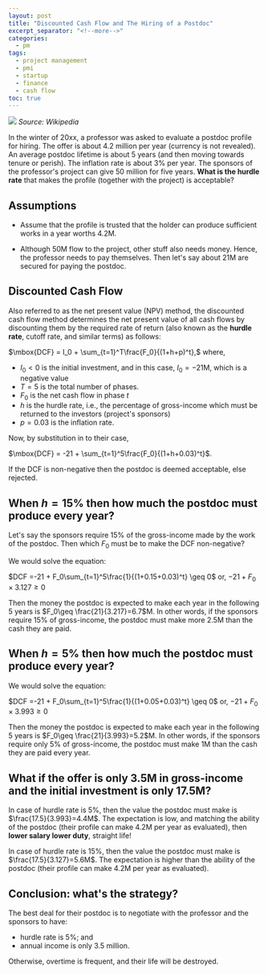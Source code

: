 ```yaml
---
layout: post
title: "Discounted Cash Flow and The Hiring of a Postdoc"
excerpt_separator: "<!--more-->"
categories:
  - pm
tags:
  - project management
  - pmi
  - startup
  - finance
  - cash flow
toc: true
---
```


![](https://upload.wikimedia.org/wikipedia/commons/2/23/US_one_dollar_bill%2C_obverse%2C_series_2009.jpg)
_Source: Wikipedia_

In the winter of 20xx, a professor was asked to evaluate a postdoc profile for hiring.
The offer is about 4.2 million per year (currency is not revealed).
An average postdoc lifetime is about 5 years (and then moving towards tenure or perish).
The inflation rate is about 3% per year.
The sponsors of the professor's project can give 50 million for five years.
__What is the hurdle rate__ that makes the profile (together with the project) is acceptable?
<!--more-->

## Assumptions

* Assume that the profile is trusted that the holder can produce sufficient works in a year worths 4.2M.

* Although 50M flow to the project, other stuff also needs money.
Hence, the professor needs to pay themselves.
Then let's say about 21M are secured for paying the postdoc.

## Discounted Cash Flow

Also referred to as the net present value (NPV) method, the discounted cash flow method determines the net present value of all cash flows by discounting them by the required rate of return (also known as the __hurdle rate__, cutoff rate, and similar terms) as follows:

$\mbox{DCF} = I_0 + \sum_{t=1}^T\frac{F_0}{(1+h+p)^t},$
where, 
* $I_0<0$ is the initial investment, and in this case, $I_0=-21$M, which is a negative value
* $T=5$ is the total number of phases.
* $F_0$ is the net cash flow in phase $t$
* $h$ is the hurdle rate, i.e., the percentage of gross-income which must be returned to the investors (project's sponsors)
* $p=0.03$ is the inflation rate.

Now, by substitution in to their case,

$\mbox{DCF} = -21 + \sum_{t=1}^5\frac{F_0}{(1+h+0.03)^t}$.

If the DCF is non-negative then the postdoc is deemed acceptable, else rejected.


## When $h=15$% then how much the postdoc must produce every year?

Let's say the sponsors require 15% of the gross-income made by the work of the postdoc.
Then which $F_0$ must be to make the DCF non-negative?

We would solve the equation:

$DCF =-21 + F_0\sum_{t=1}^5\frac{1}{(1+0.15+0.03)^t} \geq 0$
or,
$-21+F_0\times 3.127 \geq 0$

Then the money the postdoc is expected to make each year in the following 5 years is $F_0\geq \frac{21}{3.217}=6.7$M.
In other words, if the sponsors require 15% of gross-income, the postdoc must make more 2.5M than the cash they are paid.


## When $h=5$% then how much the postdoc must produce every year?

We would solve the equation:

$DCF =-21 + F_0\sum_{t=1}^5\frac{1}{(1+0.05+0.03)^t} \geq 0$
or,
$-21+F_0\times 3.993 \geq 0$

Then the money the postdoc is expected to make each year in the following 5 years is $F_0\geq \frac{21}{3.993}=5.2$M.
In other words, if the sponsors require only 5% of gross-income, the postdoc must make 1M than the cash they are paid every year.

## What if the offer is only 3.5M in gross-income and the initial investment is only 17.5M?

In case of hurdle rate is 5%, then the value the postdoc must make is $\frac{17.5}{3.993}=4.4M$.
The expectation is low, and matching the ability of the postdoc (their profile can make 4.2M per year as evaluated), then __lower salary lower duty__, straight life!

In case of hurdle rate is 15%, then the value the postdoc must make is $\frac{17.5}{3.127}=5.6M$.
The expectation is higher than the ability of the postdoc (their profile can make 4.2M per year as evaluated).


## Conclusion: what's the strategy?

The best deal for their postdoc is to negotiate with the professor and the sponsors to have:
* hurdle rate is 5%; and
* annual income is only 3.5 million.

Otherwise, overtime is frequent, and their life will be destroyed.
